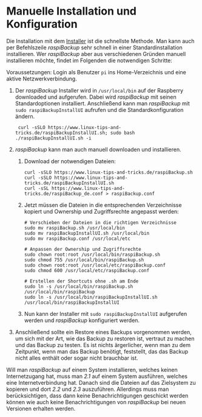 # Manuelle Installation und Konfiguration

Die Installation mit dem [Installer](installation-in-5-minutes.md) ist die schnellste Methode.
Man kann auch per Befehlszeile *raspiBackup* sehr schnell in einer Standardinstallation installieren.
Wer *raspiBackup* aber aus verschiedenen Gründen manuell installieren möchte, findet im Folgenden die notwendigen Schritte:

Voraussetzungen: Login als Benutzer `pi` ins Home-Verzeichnis und eine aktive Netzwerkverbindung.

1. Der *raspiBackup* Installer wird in `/usr/local/bin` auf der Raspberry
   downloaded und aufgerufen. Dabei wird *raspiBackup* mit seinen
   Standardoptionen installiert. Anschließend kann man *raspiBackup* mit
   `sudo raspiBackupInstallUI` aufrufen und die Standardkonfiguration ändern.

   [.status]: todo "Stimmt das so bzgl. /usr/local/bin???"
   [.status]: todo "Und wieso steht das überhaupt hier im Abschnitt zur manuellen Installation???"

   ```
    curl -sSLO https://www.linux-tips-and-tricks.de/raspiBackupInstallUI.sh; sudo bash ./raspiBackupInstallUI.sh -i
    ```

2. *raspiBackup* kann man auch manuell downloaden und installieren.

   1. Download der notwendigen Dateien:
      ```
      curl -sSLO https://www.linux-tips-and-tricks.de/raspiBackup.sh
      curl -sSLO https://www.linux-tips-and-tricks.de/raspiBackupInstallUI.sh
      curl -sSL https://www.linux-tips-and-tricks.de/raspiBackup_de.conf > raspiBackup.conf
      ```

   2. Jetzt müssen die Dateien in die entsprechenden Verzeichnisse kopiert und Ownership und Zugriffsrechte angepasst werden:
      ```
      # Verschieben der Dateien in die richtigen Verzeichnisse
      sudo mv raspiBackup.sh /usr/local/bin
      sudo mv raspiBackupInstallUI.sh /usr/local/bin
      sudo mv raspiBackup.conf /usr/local/etc

      # Anpassen der Ownership und Zugriffsrechte
      sudo chown root:root /usr/local/bin/raspiBackup.sh
      sudo chmod 755 /usr/local/bin/raspiBackup.sh
      sudo chown root:root /usr/local/etc/raspiBackup.conf
      sudo chmod 600 /usr/local/etc/raspiBackup.conf

      # Erstellen der Shortcuts ohne .sh am Ende
      sudo ln -s /usr/local/bin/raspiBackup.sh /usr/local/bin/raspiBackup
      sudo ln -s /usr/local/bin/raspiBackupInstallUI.sh /usr/local/bin/raspiBackupInstallUI
      ```

   3. Nun kann der Installer mit `sudo raspiBackupInstallUI` aufgerufen werden und *raspiBackup* konfiguriert werden.

3. Anschließend sollte ein Restore eines Backups vorgenommen werden,
   um sich mit der Art, wie das Backup zu restoren ist, vertraut zu machen und das
   Backup zu testen. Es ist nichts ärgerlicher, wenn man zu dem Zeitpunkt, wenn
   man das Backup benötigt, feststellt, das das Backup nicht alles enthält oder
   sogar nicht brauchbar ist.

Will man *raspiBackup* auf einem System installieren, welches keinen
Internetzugang hat, muss man *2.1* auf einem System ausführen, welches eine
Internetverbindung hat. Danach sind die Dateien auf das Zielsystem zu kopieren
und dort *2.2* und *2.3* auszuführen. Allerdings muss man berücksichtigen, dass dann
keine Benachrichtigungen geschickt werden können wie auch keine
Benachrichtigungen von *raspiBackup* bei neuen Versionen erhalten werden.

[.status]: rft
[.source]: https://www.linux-tips-and-tricks.de/de/raspibackupcategoried/538-raspibackup-manuelle-installation
[.source]: https://www.linux-tips-and-tricks.de/en/raspibackupcategorye/539-raspibackup-manual-installation

